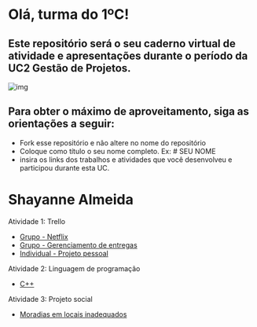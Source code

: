 # Olá, turma do 1ºC! 
## Este repositório será o seu caderno virtual de atividade e apresentações durante o período da UC2 Gestão de Projetos. 

![img](https://blog.acelerato.com/wp-content/uploads/2020/08/5-beneficios-da-gesta%CC%83o-de-projetos-para-a-sua-empresa-1200x640.png)

## Para obter o máximo de aproveitamento, siga as orientações a seguir:

- Fork esse repositório e não altere no nome do repositório
- Coloque como título o seu nome completo. Ex: # SEU NOME
- insira os links dos trabalhos e atividades que você desenvolveu e participou durante esta UC.

# Shayanne Almeida

Atividade 1: Trello 

- [Grupo - Netflix](https://trello.com/invite/b/gUtHY6Ln/ATTI4f93e0612813bcd15fdf1d925706654c3828DDAC/trabalho-maneiro)
- [Grupo - Gerenciamento de entregas](https://trello.com/invite/b/4GwFxWwX/ATTI9037741bbc768bb210305c0bcd12adf084510D63/gerenciamento-de-entregas)
- [Individual - Projeto pessoal](https://trello.com/invite/b/gdGDaAym/ATTIb74e9a0673c3793825de21b367dcf5936D95894D/projeto-pessoal-musica)

Atividade 2: Linguagem de programação 

- [C++](https://www.canva.com/design/DAGEjWwOWGA/Me6Xn4CuGQC1s3_PGDGzMw/edit)

Atividade 3: Projeto social

- [Moradias em locais inadequados](https://www.canva.com/design/DAGCfmrJtpQ/XYYHA_xkNL4-ltXdDd-5og/edit)
